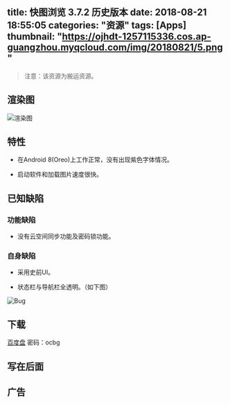 title: 快图浏览 3.7.2 历史版本
date: 2018-08-21 18:55:05
categories: "资源"
tags: [Apps]
thumbnail: "https://ojhdt-1257115336.cos.ap-guangzhou.myqcloud.com/img/20180821/5.png"
---
>注意：该资源为搬运资源。

## 渲染图
![渲染图](https://ojhdt-1257115336.cos.ap-guangzhou.myqcloud.com/img/20180821/6.png)

## 特性
* 在Android 8(Oreo)上工作正常，没有出现紫色字体情况。

* 启动软件和加载图片速度很快。

## 已知缺陷

### 功能缺陷

* 没有云空间同步功能及密码锁功能。

### 自身缺陷

* 采用史前UI。

* 状态栏与导航栏全透明。（如下图）

![Bug](https://ojhdt-1257115336.cos.ap-guangzhou.myqcloud.com/img/20180821/7.png)

## 下载
[百度盘](https://pan.baidu.com/s/1LBLbH5srp7ScePE9mknhIQ) 密码：ocbg

## 写在后面

## 广告
<script async src="//pagead2.googlesyndication.com/pagead/js/adsbygoogle.js"></script>
<ins class="adsbygoogle"
     style="display:block; text-align:center;"
     data-ad-layout="in-article"
     data-ad-format="fluid"
     data-ad-client="ca-pub-1043177129475579"
     data-ad-slot="7254716173"></ins>
<script>
     (adsbygoogle = window.adsbygoogle || []).push({});
</script>